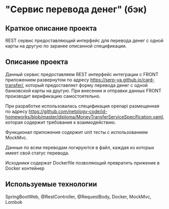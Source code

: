 # "Сервис перевода денег" (бэк)

## Краткое описание проекта 
REST ceрвис предоставляющий интерфейс для перевода денег с одной карты на другую по заранее описанной спецификации.

## Описание проекта
Данный сервис предоставляем REST интерфейс интеграции с FRONT приложением развернутом по адресу https://serp-ya.github.io/card-transfer/, который предоставляет форму перевода денег с одной банковской карты на другую. При внесении и отправки данных FRONT производит верификацию самостоятельно.

При разработке использовалась спецификация openapi размещенная по адресу https://github.com/netology-code/jd-homeworks/blob/master/diploma/MoneyTransferServiceSpecification.yaml, которая содержит требования к взаимодействию.

Функционал приложения содержит unit тесты с использованием MockMvc.

Данные по всем переводам логируются в файл, каждая из которых имеет свой статус перевода.

Исходники содержат Dockerfile позволяющий превратить прижение в Docker контейнер

## Используемые технологии
SpringBootWeb, @RestController, @RequestBody, Docker, MockMvc, Lombok
